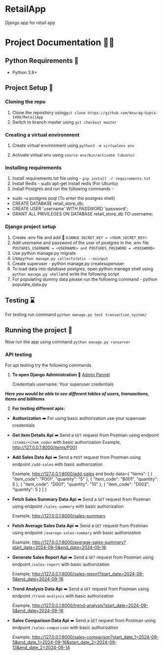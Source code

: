 # RetailApp
Django app for retail app

# Project Documentation :wave::wave:

## Python Requirements :memo:

- Python 3.8+

## Project Setup :wrench:

### Cloning the repo
1. Clone the repository using```git clone https://github.com/Anurag-Gupta-1498/RetailApp```
2. Switch to branch master using ```git checkout master```

### Creating a virtual environment
1. Create virtual environment using ```python3 -m virtualenv env```

2. Activate virtual env using ```source env/bin/activate (ubuntu)```

### Installing requirements
1. Install requirements.txt file using  - ```pip install -r requirements.txt```
2. Install Redis - sudo apt-get install redis (For Ubuntu)
3. Install Postgres and run the following commands - 
- sudo -u postgres psql (To enter the postgres shell)
- CREATE DATABASE retail_store_db;
- CREATE USER 'username' WITH PASSWORD 'password';
- GRANT ALL PRIVILEGES ON DATABASE retail_store_db TO username;

### Django project setup
1. Create .env file and add :key: ```DJANGO_SECRET_KEY = <YOUR_SECRET_KEY>```
2. Add username and password of the user of postgres in the .env file ```POSTGRES_USERNAME = <USERNAME> and POSTGRES_PASSWORD = <PASSWORD>```
3. Use python manage.py migrate
4. Use```python manage.py collectstatic --noinput```
5. Create superuser - python manage.py createsuperuser
6. To load data into database postgres, open python manage shell using ```python manage.py shell```and write the following script
7. For populating dummy data please run the following command - python populate_data.py 

## Testing :hourglass:

For testing run command ```python manage.py test transaction_system/```

## Running the project :running:

Now run the app using command ```python manage.py runserver```


### API testing

For api testing try the following commands

1. **To open Django Administration** :link: [Admin Pannel](http://127.0.0.1:8000/admin/ "Django Administration")

   Credentials
   username: Your superuser credentials

_**Here you would be able to see different tables of users, transactions, items and billitems**_

2. **For testing different apis:**
    
- **Authorization** :arrow_right: For using basic authorization use your superuser credentials
- **Get item Details Api** :arrow_right: Send a `GET` request from Postman using endpoint `/items/<item_code>` with basic authorization
   Example, http://127.0.0.1:8000/items/P001
- **Add Sales Data Api** :arrow_right: Send a `POST` request from Postman using endpoint `/add-sales` with basic authorization

   Example, http://127.0.0.1:8000/add-sales and body data={
  "items": [
    {
      "item_code": "P001",
      "quantity": "5"
    },
    {
      "item_code": "B001",
      "quantity": 5
    },
    {
      "item_code": "D001",
      "quantity": "10"
    },
    {
      "item_code": "D002",
      "quantity": 5
    }
  ]
}

- **Fetch Sales Summary Data Api** :arrow_right: Send a `GET` request from Postman using endpoint `/sales-summary` with basic authorization

   Example, http://127.0.0.1:8000/sales-summary

- **Fetch Average Sales Data Api** :arrow_right: Send a `GET` request from Postman using endpoint `/average-sales-summary` with basic authorization

   Example, http://127.0.0.1:8000/average-sales-summary?start_date=2024-09-5&end_date=2024-09-16

- **Generate Sales Report Api** :arrow_right: Send a `GET` request from Postman using endpoint `/sales-report` with basic authorization

   Example, http://127.0.0.1:8000/sales-report?start_date=2024-09-5&end_date=2024-09-16

- **Trend Analysis Data Api** :arrow_right: Send a `GET` request from Postman using endpoint `/trend-analysis` with basic authorization

   Example, http://127.0.0.1:8000/trend-analysis?start_date=2024-09-5&end_date=2024-09-16

- **Sales Comparison Data Api** :arrow_right: Send a `GET` request from Postman using endpoint `/sales-comparison` with basic authorization

   Example, http://127.0.0.1:8000/sales-comparison?start_date_1=2024-09-5&end_date_1=2024-09-16&start_date_2=2024-09-13&end_date_2=2024-09-14








